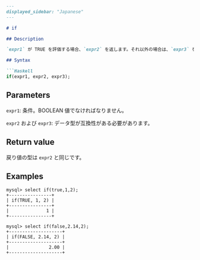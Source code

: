```markdown
---
displayed_sidebar: "Japanese"
---

# if

## Description

`expr1` が TRUE を評価する場合、`expr2` を返します。それ以外の場合は、`expr3` を返します。

## Syntax

```Haskell
if(expr1, expr2, expr3);
```

## Parameters

`expr1`: 条件。BOOLEAN 値でなければなりません。

`expr2` および `expr3`: データ型が互換性がある必要があります。

## Return value

戻り値の型は `expr2` と同じです。

## Examples

```Plain Text
mysql> select if(true,1,2);
+----------------+
| if(TRUE, 1, 2) |
+----------------+
|              1 |
+----------------+

mysql> select if(false,2.14,2);
+--------------------+
| if(FALSE, 2.14, 2) |
+--------------------+
|               2.00 |
+--------------------+
```
